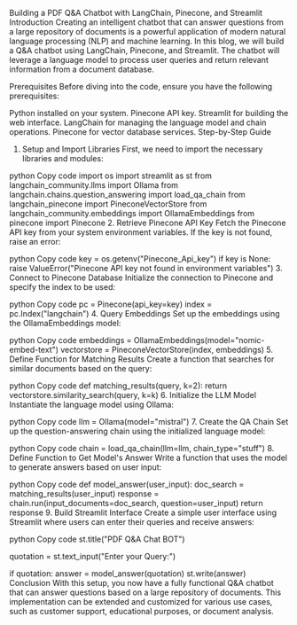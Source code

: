 Building a PDF Q&A Chatbot with LangChain, Pinecone, and Streamlit
Introduction
Creating an intelligent chatbot that can answer questions from a large repository of documents is a powerful application of modern natural language processing (NLP) and machine learning. In this blog, we will build a Q&A chatbot using LangChain, Pinecone, and Streamlit. The chatbot will leverage a language model to process user queries and return relevant information from a document database.

Prerequisites
Before diving into the code, ensure you have the following prerequisites:

Python installed on your system.
Pinecone API key.
Streamlit for building the web interface.
LangChain for managing the language model and chain operations.
Pinecone for vector database services.
Step-by-Step Guide
1. Setup and Import Libraries
First, we need to import the necessary libraries and modules:

python
Copy code
import os
import streamlit as st
from langchain_community.llms import Ollama 
from langchain.chains.question_answering import load_qa_chain
from langchain_pinecone import PineconeVectorStore
from langchain_community.embeddings import OllamaEmbeddings
from pinecone import Pinecone
2. Retrieve Pinecone API Key
Fetch the Pinecone API key from your system environment variables. If the key is not found, raise an error:

python
Copy code
key = os.getenv("Pinecone_Api_key")
if key is None:
    raise ValueError("Pinecone API key not found in environment variables")
3. Connect to Pinecone Database
Initialize the connection to Pinecone and specify the index to be used:

python
Copy code
pc = Pinecone(api_key=key)
index = pc.Index("langchain")
4. Query Embeddings
Set up the embeddings using the OllamaEmbeddings model:

python
Copy code
embeddings = OllamaEmbeddings(model="nomic-embed-text")
vectorstore = PineconeVectorStore(index, embeddings)
5. Define Function for Matching Results
Create a function that searches for similar documents based on the query:

python
Copy code
def matching_results(query, k=2):
    return vectorstore.similarity_search(query, k=k)
6. Initialize the LLM Model
Instantiate the language model using Ollama:

python
Copy code
llm = Ollama(model="mistral")
7. Create the QA Chain
Set up the question-answering chain using the initialized language model:

python
Copy code
chain = load_qa_chain(llm=llm, chain_type="stuff")
8. Define Function to Get Model's Answer
Write a function that uses the model to generate answers based on user input:

python
Copy code
def model_answer(user_input):
    doc_search = matching_results(user_input)
    response = chain.run(input_documents=doc_search, question=user_input)
    return response
9. Build Streamlit Interface
Create a simple user interface using Streamlit where users can enter their queries and receive answers:

python
Copy code
st.title("PDF Q&A Chat BOT")

quotation = st.text_input("Enter your Query:")

if quotation:
    answer = model_answer(quotation)
    st.write(answer)
Conclusion
With this setup, you now have a fully functional Q&A chatbot that can answer questions based on a large repository of documents. This implementation can be extended and customized for various use cases, such as customer support, educational purposes, or document analysis.